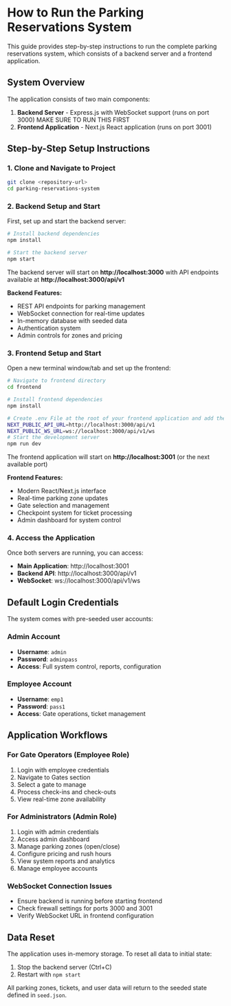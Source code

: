 # How to Run the Parking Reservations System

This guide provides step-by-step instructions to run the complete parking reservations system, which consists of a backend server and a frontend application.


## System Overview

The application consists of two main components:

1. **Backend Server** - Express.js with WebSocket support (runs on port 3000) MAKE SURE TO RUN THIS FIRST
2. **Frontend Application** - Next.js React application (runs on port 3001)

## Step-by-Step Setup Instructions

### 1. Clone and Navigate to Project

```bash
git clone <repository-url>
cd parking-reservations-system
```

### 2. Backend Setup and Start

First, set up and start the backend server:

```bash
# Install backend dependencies
npm install

# Start the backend server
npm start
```

The backend server will start on **http://localhost:3000** with API endpoints available at **http://localhost:3000/api/v1**

**Backend Features:**

- REST API endpoints for parking management
- WebSocket connection for real-time updates
- In-memory database with seeded data
- Authentication system
- Admin controls for zones and pricing

### 3. Frontend Setup and Start

Open a new terminal window/tab and set up the frontend:

```bash
# Navigate to frontend directory
cd frontend

# Install frontend dependencies
npm install

# Create .env File at the root of your frontend application and add the following variables
NEXT_PUBLIC_API_URL=http://localhost:3000/api/v1
NEXT_PUBLIC_WS_URL=ws://localhost:3000/api/v1/ws
# Start the development server
npm run dev
```

The frontend application will start on **http://localhost:3001** (or the next available port)

**Frontend Features:**

- Modern React/Next.js interface
- Real-time parking zone updates
- Gate selection and management
- Checkpoint system for ticket processing
- Admin dashboard for system control

### 4. Access the Application

Once both servers are running, you can access:

- **Main Application**: http://localhost:3001
- **Backend API**: http://localhost:3000/api/v1
- **WebSocket**: ws://localhost:3000/api/v1/ws

## Default Login Credentials

The system comes with pre-seeded user accounts:

### Admin Account

- **Username**: `admin`
- **Password**: `adminpass`
- **Access**: Full system control, reports, configuration

### Employee Account

- **Username**: `emp1`
- **Password**: `pass1`
- **Access**: Gate operations, ticket management

## Application Workflows

### For Gate Operators (Employee Role)

1. Login with employee credentials
2. Navigate to Gates section
3. Select a gate to manage
4. Process check-ins and check-outs
5. View real-time zone availability

### For Administrators (Admin Role)

1. Login with admin credentials
2. Access admin dashboard
3. Manage parking zones (open/close)
4. Configure pricing and rush hours
5. View system reports and analytics
6. Manage employee accounts


### WebSocket Connection Issues

- Ensure backend is running before starting frontend
- Check firewall settings for ports 3000 and 3001
- Verify WebSocket URL in frontend configuration

## Data Reset

The application uses in-memory storage. To reset all data to initial state:

1. Stop the backend server (Ctrl+C)
2. Restart with `npm start`

All parking zones, tickets, and user data will return to the seeded state defined in `seed.json`.
